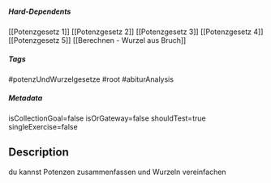 ##### Hard-Dependents 
[[Potenzgesetz 1]]
[[Potenzgesetz 2]]
[[Potenzgesetz 3]]
[[Potenzgesetz 4]]
[[Potenzgesetz 5]]
[[Berechnen - Wurzel aus Bruch]]
##### Tags 
#potenzUndWurzelgesetze
#root
#abiturAnalysis
##### Metadata 
isCollectionGoal=false
isOrGateway=false
shouldTest=true
singleExercise=false
## Description 
du kannst Potenzen zusammenfassen und Wurzeln vereinfachen 
